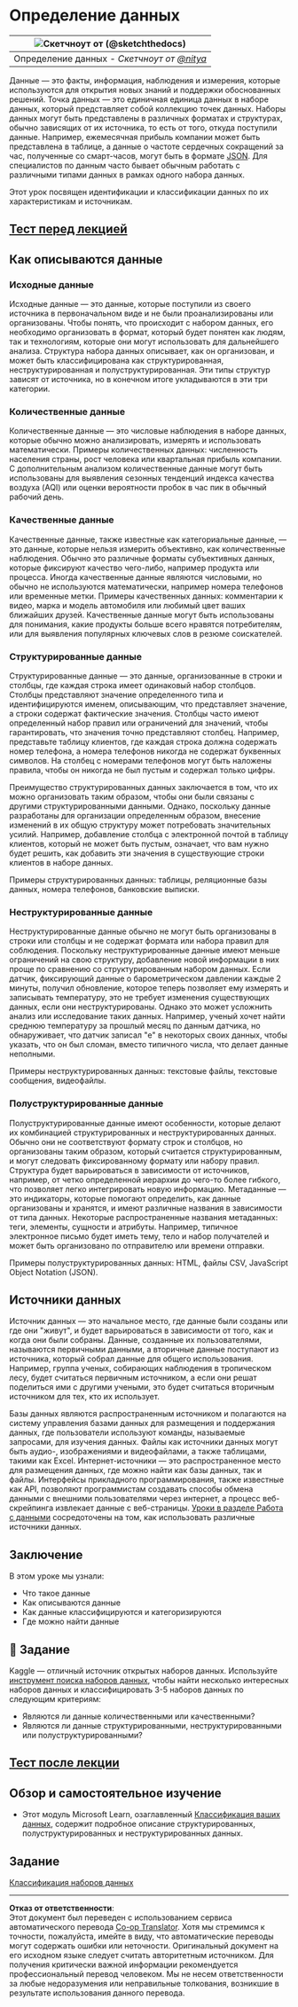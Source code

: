 <!--
CO_OP_TRANSLATOR_METADATA:
{
  "original_hash": "1228edf3572afca7d7cdcd938b6b4984",
  "translation_date": "2025-09-04T15:37:53+00:00",
  "source_file": "1-Introduction/03-defining-data/README.md",
  "language_code": "ru"
}
-->
# Определение данных

|![ Скетчноут от [(@sketchthedocs)](https://sketchthedocs.dev) ](../../sketchnotes/03-DefiningData.png)|
|:---:|
|Определение данных - _Скетчноут от [@nitya](https://twitter.com/nitya)_ |

Данные — это факты, информация, наблюдения и измерения, которые используются для открытия новых знаний и поддержки обоснованных решений. Точка данных — это единичная единица данных в наборе данных, который представляет собой коллекцию точек данных. Наборы данных могут быть представлены в различных форматах и структурах, обычно зависящих от их источника, то есть от того, откуда поступили данные. Например, ежемесячная прибыль компании может быть представлена в таблице, а данные о частоте сердечных сокращений за час, полученные со смарт-часов, могут быть в формате [JSON](https://stackoverflow.com/a/383699). Для специалистов по данным часто бывает обычным работать с различными типами данных в рамках одного набора данных.

Этот урок посвящен идентификации и классификации данных по их характеристикам и источникам.

## [Тест перед лекцией](https://purple-hill-04aebfb03.1.azurestaticapps.net/quiz/4)

## Как описываются данные

### Исходные данные
Исходные данные — это данные, которые поступили из своего источника в первоначальном виде и не были проанализированы или организованы. Чтобы понять, что происходит с набором данных, его необходимо организовать в формат, который будет понятен как людям, так и технологиям, которые они могут использовать для дальнейшего анализа. Структура набора данных описывает, как он организован, и может быть классифицирована как структурированная, неструктурированная и полуструктурированная. Эти типы структур зависят от источника, но в конечном итоге укладываются в эти три категории.

### Количественные данные
Количественные данные — это числовые наблюдения в наборе данных, которые обычно можно анализировать, измерять и использовать математически. Примеры количественных данных: численность населения страны, рост человека или квартальная прибыль компании. С дополнительным анализом количественные данные могут быть использованы для выявления сезонных тенденций индекса качества воздуха (AQI) или оценки вероятности пробок в час пик в обычный рабочий день.

### Качественные данные
Качественные данные, также известные как категориальные данные, — это данные, которые нельзя измерить объективно, как количественные наблюдения. Обычно это различные форматы субъективных данных, которые фиксируют качество чего-либо, например продукта или процесса. Иногда качественные данные являются числовыми, но обычно не используются математически, например номера телефонов или временные метки. Примеры качественных данных: комментарии к видео, марка и модель автомобиля или любимый цвет ваших ближайших друзей. Качественные данные могут быть использованы для понимания, какие продукты больше всего нравятся потребителям, или для выявления популярных ключевых слов в резюме соискателей.

### Структурированные данные
Структурированные данные — это данные, организованные в строки и столбцы, где каждая строка имеет одинаковый набор столбцов. Столбцы представляют значение определенного типа и идентифицируются именем, описывающим, что представляет значение, а строки содержат фактические значения. Столбцы часто имеют определенный набор правил или ограничений для значений, чтобы гарантировать, что значения точно представляют столбец. Например, представьте таблицу клиентов, где каждая строка должна содержать номер телефона, а номера телефонов никогда не содержат буквенных символов. На столбец с номерами телефонов могут быть наложены правила, чтобы он никогда не был пустым и содержал только цифры.

Преимущество структурированных данных заключается в том, что их можно организовать таким образом, чтобы они были связаны с другими структурированными данными. Однако, поскольку данные разработаны для организации определенным образом, внесение изменений в их общую структуру может потребовать значительных усилий. Например, добавление столбца с электронной почтой в таблицу клиентов, который не может быть пустым, означает, что вам нужно будет решить, как добавить эти значения в существующие строки клиентов в наборе данных.

Примеры структурированных данных: таблицы, реляционные базы данных, номера телефонов, банковские выписки.

### Неструктурированные данные
Неструктурированные данные обычно не могут быть организованы в строки или столбцы и не содержат формата или набора правил для соблюдения. Поскольку неструктурированные данные имеют меньше ограничений на свою структуру, добавление новой информации в них проще по сравнению со структурированным набором данных. Если датчик, фиксирующий данные о барометрическом давлении каждые 2 минуты, получил обновление, которое теперь позволяет ему измерять и записывать температуру, это не требует изменения существующих данных, если они неструктурированы. Однако это может усложнить анализ или исследование таких данных. Например, ученый хочет найти среднюю температуру за прошлый месяц по данным датчика, но обнаруживает, что датчик записал "e" в некоторых своих данных, чтобы указать, что он был сломан, вместо типичного числа, что делает данные неполными.

Примеры неструктурированных данных: текстовые файлы, текстовые сообщения, видеофайлы.

### Полуструктурированные данные
Полуструктурированные данные имеют особенности, которые делают их комбинацией структурированных и неструктурированных данных. Обычно они не соответствуют формату строк и столбцов, но организованы таким образом, который считается структурированным, и могут следовать фиксированному формату или набору правил. Структура будет варьироваться в зависимости от источников, например, от четко определенной иерархии до чего-то более гибкого, что позволяет легко интегрировать новую информацию. Метаданные — это индикаторы, которые помогают определить, как данные организованы и хранятся, и имеют различные названия в зависимости от типа данных. Некоторые распространенные названия метаданных: теги, элементы, сущности и атрибуты. Например, типичное электронное письмо будет иметь тему, тело и набор получателей и может быть организовано по отправителю или времени отправки.

Примеры полуструктурированных данных: HTML, файлы CSV, JavaScript Object Notation (JSON).

## Источники данных

Источник данных — это начальное место, где данные были созданы или где они "живут", и будет варьироваться в зависимости от того, как и когда они были собраны. Данные, созданные их пользователями, называются первичными данными, а вторичные данные поступают из источника, который собрал данные для общего использования. Например, группа ученых, собирающих наблюдения в тропическом лесу, будет считаться первичным источником, а если они решат поделиться ими с другими учеными, это будет считаться вторичным источником для тех, кто их использует.

Базы данных являются распространенным источником и полагаются на систему управления базами данных для размещения и поддержания данных, где пользователи используют команды, называемые запросами, для изучения данных. Файлы как источники данных могут быть аудио-, изображениями и видеофайлами, а также таблицами, такими как Excel. Интернет-источники — это распространенное место для размещения данных, где можно найти как базы данных, так и файлы. Интерфейсы прикладного программирования, также известные как API, позволяют программистам создавать способы обмена данными с внешними пользователями через интернет, а процесс веб-скрейпинга извлекает данные с веб-страницы. [Уроки в разделе Работа с данными](../../../../../../../../../2-Working-With-Data) сосредоточены на том, как использовать различные источники данных.

## Заключение

В этом уроке мы узнали:

- Что такое данные
- Как описываются данные
- Как данные классифицируются и категоризируются
- Где можно найти данные

## 🚀 Задание

Kaggle — отличный источник открытых наборов данных. Используйте [инструмент поиска наборов данных](https://www.kaggle.com/datasets), чтобы найти несколько интересных наборов данных и классифицировать 3-5 наборов данных по следующим критериям:

- Являются ли данные количественными или качественными?
- Являются ли данные структурированными, неструктурированными или полуструктурированными?

## [Тест после лекции](https://ff-quizzes.netlify.app/en/ds/)

## Обзор и самостоятельное изучение

- Этот модуль Microsoft Learn, озаглавленный [Классификация ваших данных](https://docs.microsoft.com/en-us/learn/modules/choose-storage-approach-in-azure/2-classify-data), содержит подробное описание структурированных, полуструктурированных и неструктурированных данных.

## Задание

[Классификация наборов данных](assignment.md)

---

**Отказ от ответственности**:  
Этот документ был переведен с использованием сервиса автоматического перевода [Co-op Translator](https://github.com/Azure/co-op-translator). Хотя мы стремимся к точности, пожалуйста, имейте в виду, что автоматические переводы могут содержать ошибки или неточности. Оригинальный документ на его исходном языке следует считать авторитетным источником. Для получения критически важной информации рекомендуется профессиональный перевод человеком. Мы не несем ответственности за любые недоразумения или неправильные толкования, возникшие в результате использования данного перевода.
